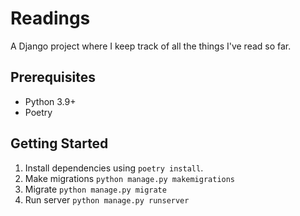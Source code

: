 # Readings

A Django project where I keep track of all the things I've read so far.

## Prerequisites

- Python 3.9+
- Poetry

## Getting Started

1. Install dependencies using `poetry install`.
2. Make migrations `python manage.py makemigrations`
3. Migrate `python manage.py migrate`
4. Run server `python manage.py runserver`
